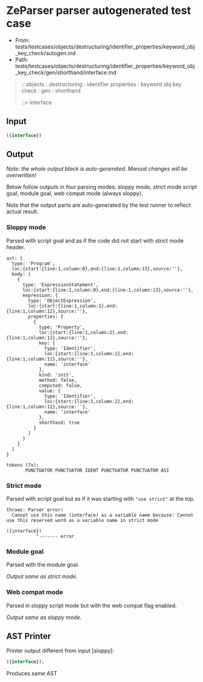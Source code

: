 # ZeParser parser autogenerated test case

- From: tests/testcases/objects/destructuring/identifier_properties/keyword_obj_key_check/autogen.md
- Path: tests/testcases/objects/destructuring/identifier_properties/keyword_obj_key_check/gen/shorthand/interface.md

> :: objects : destructuring : identifier properties : keyword obj key check : gen : shorthand
>
> ::> interface

## Input


`````js
({interface})
`````

## Output

_Note: the whole output block is auto-generated. Manual changes will be overwritten!_

Below follow outputs in four parsing modes: sloppy mode, strict mode script goal, module goal, web compat mode (always sloppy).

Note that the output parts are auto-generated by the test runner to reflect actual result.

### Sloppy mode

Parsed with script goal and as if the code did not start with strict mode header.

`````
ast: {
  type: 'Program',
  loc:{start:{line:1,column:0},end:{line:1,column:13},source:''},
  body: [
    {
      type: 'ExpressionStatement',
      loc:{start:{line:1,column:0},end:{line:1,column:13},source:''},
      expression: {
        type: 'ObjectExpression',
        loc:{start:{line:1,column:1},end:{line:1,column:12},source:''},
        properties: [
          {
            type: 'Property',
            loc:{start:{line:1,column:2},end:{line:1,column:11},source:''},
            key: {
              type: 'Identifier',
              loc:{start:{line:1,column:2},end:{line:1,column:11},source:''},
              name: 'interface'
            },
            kind: 'init',
            method: false,
            computed: false,
            value: {
              type: 'Identifier',
              loc:{start:{line:1,column:2},end:{line:1,column:11},source:''},
              name: 'interface'
            },
            shorthand: true
          }
        ]
      }
    }
  ]
}

tokens (7x):
       PUNCTUATOR PUNCTUATOR IDENT PUNCTUATOR PUNCTUATOR ASI
`````

### Strict mode

Parsed with script goal but as if it was starting with `"use strict"` at the top.

`````
throws: Parser error!
  Cannot use this name (interface) as a variable name because: Cannot use this reserved word as a variable name in strict mode

({interface})
           ^------- error
`````


### Module goal

Parsed with the module goal.

_Output same as strict mode._

### Web compat mode

Parsed in sloppy script mode but with the web compat flag enabled.

_Output same as sloppy mode._

## AST Printer

Printer output different from input [sloppy]:

````js
({interface});
````

Produces same AST
